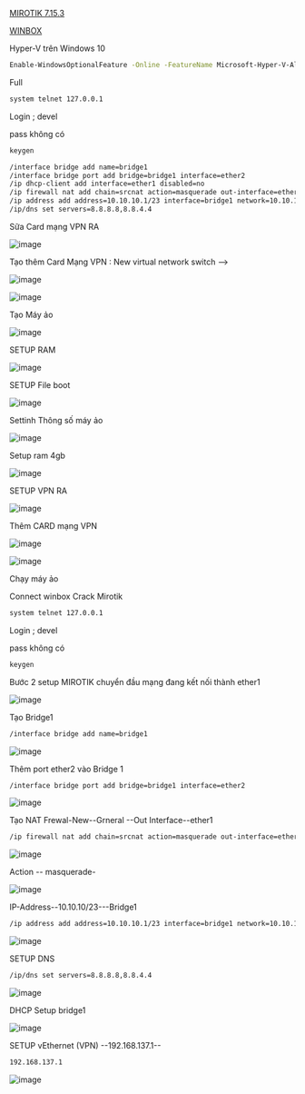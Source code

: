 [MIROTIK 7.15.3](https://drive.google.com/file/d/1YBNwXz_-B0kL67EhieFvGFH4z9_6LAhh/view?usp=sharing)

[WINBOX](https://mikrotik.com/download)

Hyper-V trên Windows 10
```bash
Enable-WindowsOptionalFeature -Online -FeatureName Microsoft-Hyper-V-All
```
Full
```bash
system telnet 127.0.0.1
```

Login ; devel

pass không có

```bash
keygen
```
```bash
/interface bridge add name=bridge1
/interface bridge port add bridge=bridge1 interface=ether2
/ip dhcp-client add interface=ether1 disabled=no
/ip firewall nat add chain=srcnat action=masquerade out-interface=ether1
/ip address add address=10.10.10.1/23 interface=bridge1 network=10.10.10.0
/ip/dns set servers=8.8.8.8,8.8.4.4

```
Sữa Card mạng VPN RA

![image](https://github.com/user-attachments/assets/4039c440-c37c-4ef3-9595-1e9c2378fde3)

Tạo thêm Card Mạng VPN : New virtual network switch -->

![image](https://github.com/user-attachments/assets/f6116aef-24fe-4e93-8398-b29dcb11945a)

![image](https://github.com/user-attachments/assets/a9c54843-5286-4c42-a67b-130a7b05ba64)

Tạo Máy ảo

![image](https://github.com/user-attachments/assets/aa34e5b2-bdaf-4339-bcff-83b24965fd43)

SETUP RAM

![image](https://github.com/user-attachments/assets/810b83c8-18f8-4c3b-a086-72ed7fbf1011)

SETUP File boot

![image](https://github.com/user-attachments/assets/0eef448f-e6ba-4f59-a2f9-562a099515fd)

Settinh Thông số máy ảo

![image](https://github.com/user-attachments/assets/16c118a0-dbfb-4541-bec4-22af14a1c5d7)

Setup ram 4gb

![image](https://github.com/user-attachments/assets/e5904cd8-ecf5-4a68-a607-4513b551f210)

SETUP VPN RA

![image](https://github.com/user-attachments/assets/12027dfb-5c6b-48c7-8fb0-fd30b252b710)

Thêm CARD mạng VPN 

![image](https://github.com/user-attachments/assets/72158e8e-779d-4b9f-b7b8-adfa89541407)

![image](https://github.com/user-attachments/assets/0ef7f31c-dabb-4754-a9a7-9cf948c5ce9d)

Chạy máy ảo

Connect winbox Crack Mirotik
```bash
system telnet 127.0.0.1
```

Login ; devel

pass không có

```bash
keygen
```

Bước 2 setup MIROTIK chuyển đầu mạng đang kết nối thành ether1 

![image](https://github.com/user-attachments/assets/532f01ce-8e46-4278-a858-40b276316ccc)

Tạo Bridge1
```bash
/interface bridge add name=bridge1
```
![image](https://github.com/user-attachments/assets/21917e7c-f93e-4920-8a3c-f04e1ae3b9c7)

Thêm port ether2 vào Bridge 1
```bash
/interface bridge port add bridge=bridge1 interface=ether2
```
![image](https://github.com/user-attachments/assets/db43b3e9-05c3-4f8d-992d-187f9fc77b89)

Tạo NAT Frewal-New--Grneral --Out Interface--ether1
```bash
/ip firewall nat add chain=srcnat action=masquerade out-interface=ether1
```
![image](https://github.com/user-attachments/assets/7443a42a-20d4-4cf6-8540-f2461cff7610)

Action -- masquerade-

![image](https://github.com/user-attachments/assets/585fdefe-c8e2-43ec-8850-427645eeac6b)

IP-Address--10.10.10/23---Bridge1
```bash
/ip address add address=10.10.10.1/23 interface=bridge1 network=10.10.10.0
```
![image](https://github.com/user-attachments/assets/429b94d1-2c37-480c-9dd1-538267e11eeb)

SETUP DNS
```bash
/ip/dns set servers=8.8.8.8,8.8.4.4
```
![image](https://github.com/user-attachments/assets/6f3e2591-5cc0-4697-953b-6a6b4f386aed)

DHCP Setup bridge1

![image](https://github.com/user-attachments/assets/66dc88db-8721-46c1-8803-87d4c7789c42)

SETUP vEthernet (VPN) --192.168.137.1--
```bash
192.168.137.1
```
![image](https://github.com/user-attachments/assets/19cbb4e9-cffd-4ca2-a4b8-30f1897ebdd6)



